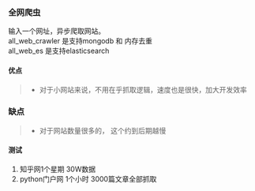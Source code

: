 ### 全网爬虫
输入一个网址，异步爬取网站。<br>
all_web_crawler 是支持mongodb 和 内存去重 <br>
all_web_es 是支持elasticsearch <br>

#### 优点
> * 对于小网站来说，不用在乎抓取逻辑，速度也是很快，加大开发效率

### 缺点
> * 对于网站数量很多的， 这个约到后期越慢

#### 测试
1. 知乎网1个星期 30W数据
2. python门户网 1个小时 3000篇文章全部抓取